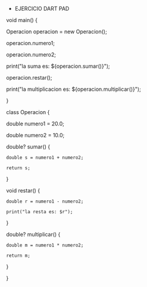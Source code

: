  - EJERCICIO DART PAD

 void main() {
  
  Operacion operacion = new Operacion();

  operacion.numero1;

  operacion.numero2;

  print("la suma es: ${operacion.sumar()}");

  operacion.restar();

  print("la multiplicacion es: ${operacion.multiplicar()}");

}

class Operacion {

  double numero1 = 20.0;

  double numero2 = 10.0;

  double? sumar() {

    double s = numero1 + numero2;

    return s;

  }

  void restar() {

    double r = numero1 - numero2;

    print("la resta es: $r");

  }

  double? multiplicar() {

    double m = numero1 * numero2;

    return m;

  }

}